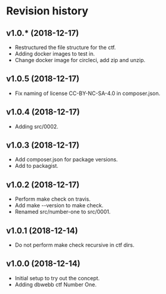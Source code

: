 Revision history
===================



v1.0.* (2018-12-17)
-------------------

* Restructured the file structure for the ctf.
* Adding docker images to test in.
* Change docker image for circleci, add zip and unzip.



v1.0.5 (2018-12-17)
-------------------

* Fix naming of license CC-BY-NC-SA-4.0 in composer.json.



v1.0.4 (2018-12-17)
-------------------

* Adding src/0002.



v1.0.3 (2018-12-17)
-------------------

* Add composer.json for package versions.
* Add to packagist.



v1.0.2 (2018-12-17)
-------------------

* Perform make check on travis.
* Add make --version to make check.
* Renamed src/number-one to src/0001.



v1.0.1 (2018-12-14)
-------------------

* Do not perform make check recursive in ctf dirs.



v1.0.0 (2018-12-14)
-------------------

* Initial setup to try out the concept.
* Adding dbwebb ctf Number One.
